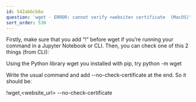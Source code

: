 ```yaml
---
id: 542abbcb6a
question: 'wget - ERROR: cannot verify <website> certificate  (MacOS)'
sort_order: 530
---
```


Firstly, make sure that you add “!” before wget if you’re running your command in a Jupyter Notebook or CLI. Then, you can check one of this 2 things (from CLI):

Using the Python library wget you installed with pip, try python -m wget <url>

Write the usual command and add --no-check-certificate at the end. So it should be:

!wget[ ](https://s3.amazonaws.com/nyc-tlc/misc/taxi+_zone_lookup.csv)<website_url> --no-check-certificate

